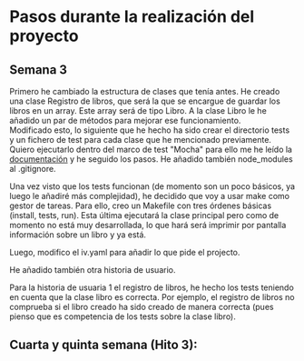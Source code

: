 # Pasos durante la realización del proyecto

## Semana 3

Primero he cambiado la estructura de clases que tenía antes. He creado una clase Registro de libros, que será la que se encargue de guardar los libros en un array. Este array será de tipo Libro. A la clase Libro le he añadido un par de métodos para mejorar ese funcionamiento.   
Modificado esto, lo siguiente que he hecho ha sido crear el directorio tests y un fichero de test para cada clase que he mencionado previamente. Quiero ejecutarlo dentro del marco de test "Mocha" para ello me he leído la [documentación](https://mochajs.org/#configuring-mocha-nodejs) y he seguido los pasos. He añadido también node_modules al .gitignore.

Una vez visto que los tests funcionan (de momento son un poco básicos, ya luego le añadiré más complejidad), he decidido que voy a usar make como gestor de tareas. Para ello, creo un Makefile con tres órdenes básicas (install, tests, run). 
Esta última ejecutará la clase principal pero como de momento no está muy desarrollada, lo que hará será imprimir por pantalla información sobre un libro y ya está. 

Luego, modifico el iv.yaml para añadir lo que pide el projecto.

He añadido también otra historia de usuario.

Para la historia de usuaria 1 el registro de libros, he hecho los tests teniendo en cuenta que la clase libro es correcta. Por ejemplo, el registro de libros no comprueba si el libro creado ha sido creado de manera correcta (pues pienso que es competencia de los tests sobre la clase libro).

## Cuarta y quinta semana (Hito 3):

